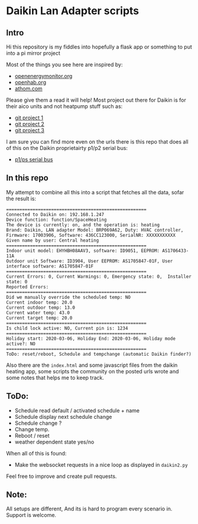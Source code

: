 # Daikin Lan Adapter scripts

## Intro
Hi this repository is my fiddles into hopefully a flask app or something to put into a pi mirror project

Most of the things you see here are inspired by:

- [openenergymonitor.org](https://community.openenergymonitor.org/t/hack-my-heat-pump-and-publish-data-onto-emoncms/2551/25)
- [openhab.org](https://community.openhab.org/t/how-to-integrate-daikin-altherma-lt-heat-pump/16488/27)
- [athom.com](https://community.athom.com/t/daikin-ai/158/103)

Please give them a read it will help!
Most project out there for Daikin is for their aico units and not heatpump stuff such as:
- [git project 1](https://github.com/ael-code/daikin-control)
- [git project 2](https://github.com/apetrycki/daikinskyport)
- [git project 3](https://github.com/ael-code/daikin-aricon-pylib)

I am sure you can find more even on the urls there is this repo that does all of this on the Daikin proprietairty p1/p2 serial bus:
- [p1/ps serial bus](https://github.com/Arnold-n/P1P2Serial)

## In this repo
My attempt to combine all this into a script that fetches all the data, sofar the result is:
```
=====================================================
Connected to Daikin on: 192.168.1.247
Device function: function/SpaceHeating
The device is currently: on, and the operation is: heating
Brand: Daikin, LAN adapter Model: BRP069A62, Duty: HVAC controller, Firmware: 17003906, Software: 436CC123000, SerialNR: XXXXXXXXXXX
Given name by user: Central heating
=====================================================
Indoor unit model: EHYHBH08AAV3, software: ID9051, EEPROM: AS1706433-11A
Outdoor unit Software: ID3904, User EEPROM: AS1705847-01F, User interface software: AS1705847-01F
=====================================================
Current Errors: 0, Current Warmings: 0, Emergency state: 0,  Installer state: 0
Reported Errors:
=====================================================
Did we manually override the scheduled temp: NO
Current indoor temp: 20.0
Current outdoor temp: 13.0
Current water temp: 43.0
Current target temp: 20.0
=====================================================
Is child lock active: NO, Current pin is: 1234
=====================================================
Holiday start: 2020-03-06, Holiday End: 2020-03-06, Holiday mode active?: NO
=====================================================
ToDo: reset/reboot, Schedule and tempchange (automatic Daikin finder?)
```
Also there are the `index.html` and some javascript files from the daikin heating app, some scripts the community on the posted urls wrote and some notes that helps me to keep track.

## ToDo:
- Schedule read default / activated schedule + name
- Schedule display next schedule change
- Schedule change ?
- Change temp.
- Reboot / reset
- weather dependent state yes/no

When all of this is found:
- Make the websocket requests in a nice loop as displayed in `daikin2.py`

Feel free to improve and create pull requests.

## Note:

All setups are different, And its is hard to program every scenario in. Support is welcome. 
